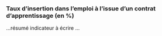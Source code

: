<h3 class="mb-2">
 Taux d’insertion dans l’emploi à l’issue d’un contrat d’apprentissage (en %)
</h3>
<p>

...résumé indicateur à écrire ...

</p>

